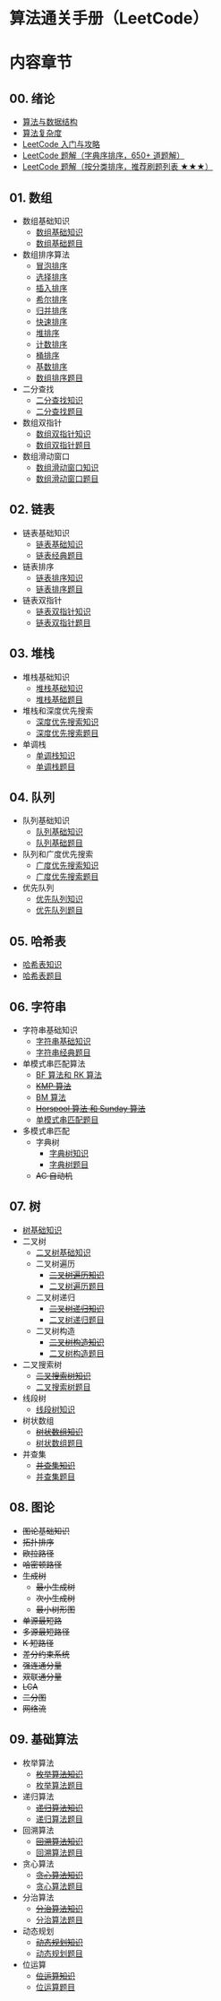 # 算法通关手册（LeetCode）

# 内容章节

## 00. 绪论

- [算法与数据结构](./00.Introduction/01.Data-Structures-Algorithms.md)
- [算法复杂度](./00.Introduction/02.Algorithm-Complexity.md)
- [LeetCode 入门与攻略](./00.Introduction/03.LeetCode-Guide.md)
- [LeetCode 题解（字典序排序，650+ 道题解）](./00.Introduction/04.Solutions-List.md)
- [LeetCode 题解（按分类排序，推荐刷题列表 ★★★）](./00.Introduction/05.Categories-List.md)

## 01. 数组

- 数组基础知识
  - [数组基础知识](./01.Array/01.Array-Basic/01.Array-Basic.md)
  - [数组基础题目](./01.Array/01.Array-Basic/10.Array-Basic-List.md)
- 数组排序算法
  - [冒泡排序](./01.Array/02.Array-Sort/01.Array-Bubble-Sort.md)
  - [选择排序](./01.Array/02.Array-Sort/02.Array-Selection-Sort.md)
  - [插入排序](./01.Array/02.Array-Sort/03.Array-Insertion-Sort.md)
  - [希尔排序](./01.Array/02.Array-Sort/04.Array-Shell-Sort.md)
  - [归并排序](./01.Array/02.Array-Sort/05.Array-Merge-Sort.md)
  - [快速排序](./01.Array/02.Array-Sort/06.Array-Quick-Sort.md)
  - [堆排序](./01.Array/02.Array-Sort/07.Array-Heap-Sort.md)
  - [计数排序](./01.Array/02.Array-Sort/08.Array-Counting-Sort.md)
  - [桶排序](./01.Array/02.Array-Sort/09.Array-Bucket-Sort.md)
  - [基数排序](./01.Array/02.Array-Sort/10.Array-Radix-Sort.md)
  - [数组排序题目](./01.Array/02.Array-Sort/10.Array-Sort-List.md)
- 二分查找
  - [二分查找知识](./01.Array/03.Array-Binary-Search/01.Array-Binary-Search.md)
  - [二分查找题目](./01.Array/03.Array-Binary-Search/10.Array-Binary-search-List.md)
- 数组双指针
  - [数组双指针知识](./01.Array/04.Array-Two-Pointers/01.Array-Two-Pointers.md)
  - [数组双指针题目](./01.Array/04.Array-Two-Pointers/10.Array-Two-Pointers-List.md)
- 数组滑动窗口
  - [数组滑动窗口知识](./01.Array/05.Array-Sliding-Window/01.Array-Sliding-Window.md)
  - [数组滑动窗口题目](./01.Array/05.Array-Sliding-Window/10.Array-Sliding-Window-List.md)

## 02. 链表

- 链表基础知识
  - [链表基础知识](./02.Linked-List/01.Linked-List-Basic/01.Linked-List-Basic.md)
  - [链表经典题目](./02.Linked-List/01.Linked-List-Basic/10.Linked-List-Basic-List.md)
- 链表排序
  - [链表排序知识](./02.Linked-List/02.Linked-List-Sort/01.Linked-List-Sort.md)
  - [链表排序题目](./02.Linked-List/02.Linked-List-Sort/10.Linked-List-Sort-List.md)
- 链表双指针
  - [链表双指针知识](./02.Linked-List/03.Linked-List-Two-Pointers/01.Linked-List-Two-Pointers.md)
  - [链表双指针题目](./02.Linked-List/03.Linked-List-Two-Pointers/10.Linked-List-Two-Pointers-List.md)

## 03. 堆栈

- 堆栈基础知识
  - [堆栈基础知识](./03.Stack/01.Stack-Basic/01.Stack-Basic.md)
  - [堆栈基础题目](./03.Stack/01.Stack-Basic/10.Stack-Basic-List.md)
- 堆栈和深度优先搜索
  - [深度优先搜索知识](./03.Stack/02.Stack-DFS/01.Stack-DFS.md)
  - [深度优先搜索题目](./03.Stack/02.Stack-DFS/10.Stack-DFS-List.md)
- 单调栈
  - [单调栈知识](./03.Stack/03.Monotone-Stack/01.Monotone-Stack.md)
  - [单调栈题目](./03.Stack/03.Monotone-Stack/10.Monotone-Stack-List.md)

## 04. 队列

- 队列基础知识
  - [队列基础知识](./04.Queue/01.Queue-Basic/01.Queue-Basic.md)
  - [队列基础题目](./04.Queue/01.Queue-Basic/10.Queue-Basic-List.md)
- 队列和广度优先搜索
  - [广度优先搜索知识](./04.Queue/02.Queue-BFS/01.Queue-BFS.md)
  - [广度优先搜索题目](./04.Queue/02.Queue-BFS/10.Queue-BFS-List.md)
- 优先队列
  - [优先队列知识](./04.Queue/03.Priority-Queue/01.Priority-Queue.md)
  - [优先队列题目](./04.Queue/03.Priority-Queue/10.Priority-Queue-List.md)

## 05. 哈希表

- [哈希表知识](./05.Hash-Table/01.Hash-Table.md)
- [哈希表题目](./05.Hash-Table/10.Hash-Table-List.md)

## 06. 字符串

- 字符串基础知识
  - [字符串基础知识](./06.String/01.String-Basic/01.String-Basic.md)
  - [字符串经典题目](./06.String/01.String-Basic/10.String-Basic-List.md)
- 单模式串匹配算法
  - [BF 算法和 RK 算法](./06.String/02.String-Single-Pattern-Matching/01.String-BF-RK.md)
  - ~~[KMP 算法](./06.String/02.String-Single-Pattern-Matching/02.String-KMP.md)~~
  - [BM 算法](./06.String/02.String-Single-Pattern-Matching/03.String-BM.md)
  - ~~[Horspool 算法 和 Sunday 算法](./06.String/02.String-Single-Pattern-Matching/04.String-Horspool-Sunday.md)~~
  - [单模式串匹配题目](./06.String/02.String-Single-Pattern-Matching/10.String-Single-Pattern-Matching-List.md)
- 多模式串匹配
  - 字典树
    - [字典树知识](./06.String/03.String-Multi-Pattern-Matching/01.Tire-Tree/01.Tire-Tree.md)
    - [字典树题目](./06.String/03.String-Multi-Pattern-Matching/01.Tire-Tree/01.Tire-Tree-List.md)
  - ~~AC 自动机~~

## 07. 树

- [树基础知识](./07.Tree/01.Tree-Basic/01.Tree-Basic.md)
- 二叉树
  - [二叉树基础知识](./07.Tree/02.Binary-Tree/01.Binary-Tree-Basic/01.Binary-Tree-Basic.md)
  - 二叉树遍历
    - ~~[二叉树遍历知识](./07.Tree/02.Binary-Tree/02.Binary-Tree-Traverse/01.Binary-Tree-Traverse.md)~~
    - [二叉树遍历题目](./07.Tree/02.Binary-Tree/02.Binary-Tree-Traverse/10.Binary-Tree-Traverse-List.md)
  - 二叉树递归
    - ~~[二叉树递归知识](./07.Tree/02.Binary-Tree/03.Binary-Tree-Recursive/01.Binary-Tree-Recursive.md)~~
    - [二叉树递归题目](./07.Tree/02.Binary-Tree/03.Binary-Tree-Recursive/10.Binary-Tree-Recursive-List.md)
  - 二叉树构造
    - ~~[二叉树构造知识](./07.Tree/02.Binary-Tree/04.Binary-Tree-Construction/01.Binary-Tree-Construction.md)~~
    - [二叉树构造题目](./07.Tree/02.Binary-Tree/04.Binary-Tree-Construction/10.Binary-Tree-Construction-List.md)
- 二叉搜索树
  - ~~[二叉搜索树知识](./07.Tree/03.Binary-Search-Tree/01.Binary-Search-Tree.md)~~
  - [二叉搜索树题目](./07.Tree/03.Binary-Search-Tree/10.Binary-Search-Tree-List.md)
- 线段树
  - [线段树知识](./07.Tree/04.Segment-Tree/01.Segment-Tree.md)
- 树状数组
  - ~~[树状数组知识](./07.Tree/05.Binary-Indexed-Tree/01.Binary-Indexed-Tree.md)~~
  - [树状数组题目](./07.Tree/05.Binary-Indexed-Tree/10.Binary-Indexed-Tree-List.md)
- 并查集
  - ~~[并查集知识](./07.Tree/06.Union-Find/01.Union-Find.md)~~
  - [并查集题目](./07.Tree/06.Union-Find/10.Union-Find-List.md)

## 08. 图论

- ~~图论基础知识~~
- ~~拓扑排序~~
- ~~欧拉路径~~
- ~~哈密顿路径~~
- ~~生成树~~
  - ~~最小生成树~~
  - ~~次小生成树~~
  - ~~最小树形图~~
- ~~单源最短路~~
- ~~多源最短路径~~
- ~~K 短路径~~
- ~~差分约束系统~~
- ~~强连通分量~~
- ~~双联通分量~~
- ~~LCA~~
- ~~二分图~~
- ~~网络流~~

## 09. 基础算法

- 枚举算法
  - ~~[枚举算法知识](./09.Algorithm-Base/01.Enumeration-Algorithm/01.Enumeration-Algorithm.md)~~
  - [枚举算法题目](./09.Algorithm-Base/01.Enumeration-Algorithm/10.Enumeration-Algorithm-List.md)
- 递归算法
  - ~~[递归算法知识](./09.Algorithm-Base/02.Recursive-Algorithm/01.Recursive-Algorithm.md)~~
  - [递归算法题目](./09.Algorithm-Base/02.Recursive-Algorithm/10.Recursive-Algorithm-List.md)
- 回溯算法
  - ~~[回溯算法知识](./09.Algorithm-Base/05.Backtracking-Algorithm/01.Backtracking-Algorithm.md)~~
  - [回溯算法题目](./09.Algorithm-Base/05.Backtracking-Algorithm/10.Backtracking-Algorithm-List.md)
- 贪心算法
  - ~~[贪心算法知识](./09.Algorithm-Base/03.Greedy-Algorithm/01.Greedy-Algorithm.md)~~
  - [贪心算法题目](./09.Algorithm-Base/03.Greedy-Algorithm/10.Greedy-Algorithm-List.md)
- 分治算法
  - ~~[分治算法知识](./09.Algorithm-Base/04.Divide-And-Conquer-Algorithm/01.Divide-And-Conquer-Algorithm.md)~~
  - [分治算法题目](./09.Algorithm-Base/04.Divide-And-Conquer-Algorithm/10.Divide-And-Conquer-Algorithm-List.md)
- 动态规划
  - ~~[动态规划知识](./09.Algorithm-Base/06.Dynamic-Programming/01.Dynamic-Programming.md)~~
  - [动态规划题目](./09.Algorithm-Base/06.Dynamic-Programming/10.Dynamic-Programming-List.md)
- 位运算
  - ~~[位运算知识](./09.Algorithm-Base/07.Bit-Operation/01.Bit-Operation.md)~~
  - [位运算题目](./09.Algorithm-Base/07.Bit-Operation/10.Bit-Operation-List.md)

